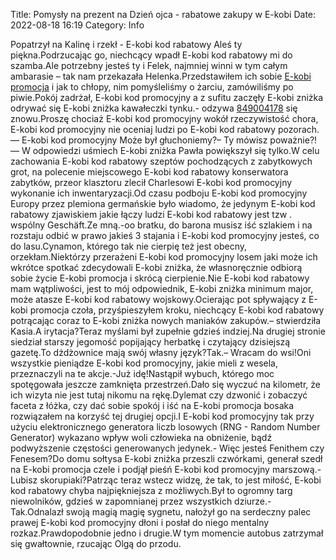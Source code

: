 Title: Pomysły na prezent na Dzień ojca - rabatowe zakupy w E-kobi
Date: 2022-08-18 16:19
Category: Info

Popatrzył na Kalinę i rzekł - E-kobi kod rabatowy Aleś ty piękna.Podrzucając go, niechcący wpadł E-kobi kod rabatowy mi do szamba.Ale potrzebny jesteś ty i Felek, najmniej winni w tym całym ambarasie – tak nam przekazała Helenka.Przedstawiłem ich sobie [E-kobi promocja](https://promki.pl/kody-rabatowe/e-kobi) i jak to chłopy, nim pomyśleliśmy o żarciu, zamówiliśmy po piwie.Pokój zadrżał, E-kobi kod promocyjny a z sufitu zaczęły E-kobi zniżka odrywać się E-kobi zniżka kawałeczki tynku.- odzywa [849004178](https://telinfo.co/pl/numer/849004178/) się znowu.Proszę chociaż E-kobi kod promocyjny wokół rzeczywistość chora, E-kobi kod promocyjny nie oceniaj ludzi po E-kobi kod rabatowy pozorach.— E-kobi kod promocyjny Może był głuchoniemy?– Ty mówisz poważnie?!— W odpowiedzi uśmiech E-kobi zniżka Pawła powiększył się tylko.W celu zachowania E-kobi kod rabatowy szeptów pochodzących z zabytkowych grot, na polecenie miejscowego E-kobi kod rabatowy konserwatora zabytków, przeor klasztoru zlecił Charlesowi E-kobi kod promocyjny wykonanie ich inwentaryzacji.Od czasu podboju E-kobi kod promocyjny Europy przez plemiona germańskie było wiadomo, że jedynym E-kobi kod rabatowy zjawiskiem jakie łączy ludzi E-kobi kod rabatowy jest tzw . wspólny Geschäft.Ze mną.-oo bratku, do barona musisz iść szlakiem i na rozstaju odbić w prawo jakieś 3 stajania i E-kobi kod promocyjny jesteś, co do lasu.Cynamon, którego tak nie cierpię też jest obecny, orzekłam.Niektórzy przerażeni E-kobi kod promocyjny losem jaki może ich wkrótce spotkać zdecydowali E-kobi zniżka, że własnoręcznie odbiorą sobie życie E-kobi promocja i skrócą cierpienie.Nie E-kobi kod rabatowy mam wątpliwości, jest to mój odpowiednik, E-kobi zniżka minimum major, może atasze E-kobi kod rabatowy wojskowy.Ocierając pot spływający z E-kobi promocja czoła, przyśpieszyłem kroku, niechcący E-kobi kod rabatowy potrącając coraz to E-kobi zniżka nowych maniaków zakupów.– stwierdziła Kasia.A irytacja?Teraz myślami był zupełnie gdzieś indziej.Na drugiej stronie siedział starszy jegomość popijający herbatkę i czytający dzisiejszą gazetę.To dżdżownice mają swój własny język?Tak.– Wracam do wsi!Oni wszystkie pieniądze E-kobi kod promocyjny, jakie mieli z wesela, przeznaczyli na te akcje.-Już idę!Nastąpił wybuch, którego moc spotęgowała jeszcze zamknięta przestrzeń.Dało się wyczuć na kilometr, że ich wizyta nie jest tutaj nikomu na rękę.Dylemat czy dzwonić i zobaczyć faceta z łóżka, czy dać sobie spokój i iść na E-kobi promocja bosaka rozwiązałem na korzyść tej drugiej opcji.I E-kobi kod promocyjny tak przy użyciu elektronicznego generatora liczb losowych (RNG - Random Number Generator) wykazano wpływ woli człowieka na obniżenie, bądź podwyższenie częstości generowanych jedynek.- Więc jesteś Fenithem czy Fenesem?Do domu sołtysa E-kobi zniżka przeszli czwórkami, generał szedł na E-kobi promocja czele i podjął pieśń E-kobi kod promocyjny marszową.- Lubisz skorupiaki?Patrząc teraz wstecz widzę, że tak, to jest miłość, E-kobi kod rabatowy chyba najpiękniejsza z możliwych.Był to ogromny targ niewolników, gdzieś w zapomnianej przez wszystkich dziurze.- Tak.Odnalazł swoją magią magię sygnetu, nałożył go na serdeczny palec prawej E-kobi kod promocyjny dłoni i posłał do niego mentalny rozkaz.Prawdopodobnie jedno i drugie.W tym momencie autobus zatrzymał się gwałtownie, rzucając Olgą do przodu.

